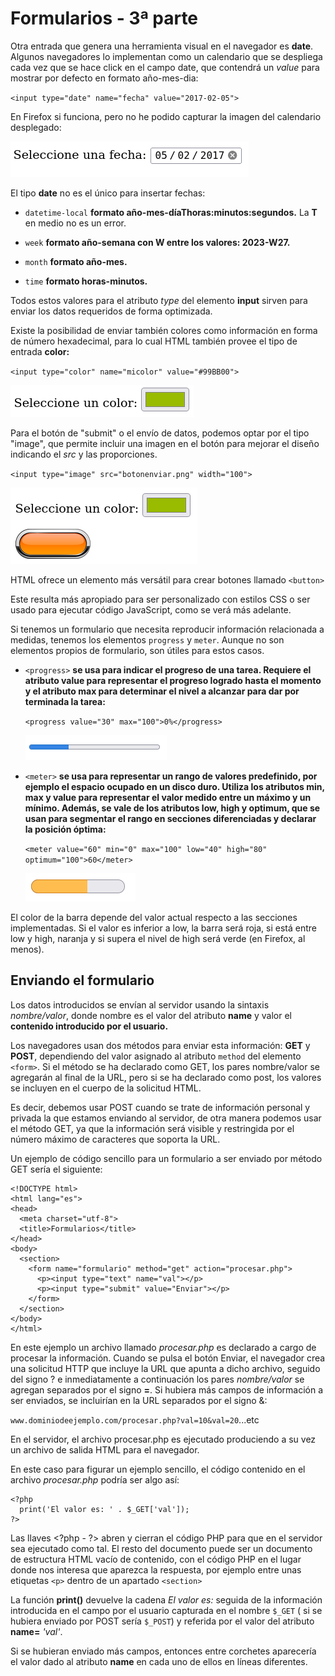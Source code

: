 # Formularios - 3ª parte

Otra entrada que genera una herramienta visual en el navegador es **date**. Algunos navegadores lo implementan como un calendario que se despliega cada vez que se hace click en el campo date, que contendrá un *value* para mostrar por defecto en formato año-mes-dia:

`<input type="date" name="fecha" value="2017-02-05">`

En Firefox si funciona, pero no he podido capturar la imagen del calendario desplegado:

![](Media/form6.png)

El tipo **date** no es el único para insertar fechas:

- `datetime-local` **formato año-mes-díaThoras:minutos:segundos.** La **T** en medio no es un error.

- `week` **formato año-semana con W entre los valores: 2023-W27.**

- `month` **formato año-mes.**

- `time` **formato horas-minutos.**

Todos estos valores para el atributo *type* del elemento **input** sirven para enviar los datos requeridos de forma optimizada.

Existe la posibilidad de enviar también colores como información en forma de número hexadecimal, para lo cual HTML también provee el tipo de entrada **color:**

`<input type="color" name="micolor" value="#99BB00">`

![](Media/form7.png)

Para el botón de "submit" o el envío de datos, podemos optar por el tipo "image", que permite incluir una imagen en el botón para mejorar el diseño indicando el *src* y las proporciones.

`<input type="image" src="botonenviar.png" width="100">`

![](Media/form8.png)

HTML ofrece un elemento más versátil para crear botones llamado `<button>`

Este resulta más apropiado para ser personalizado con estilos CSS o ser usado para ejecutar código JavaScript, como se verá más adelante.

Si tenemos un formulario que necesita reproducir información relacionada a medidas, tenemos los elementos `progress` y `meter`.
Aunque no son elementos propios de formulario, son útiles para estos casos.

- `<progress>` **se usa para indicar el progreso de una tarea. Requiere el atributo value para representar el progreso logrado hasta el momento y el atributo max para determinar el nivel a alcanzar para dar por terminada la tarea:**

  `<progress value="30" max="100">0%</progress>`

  ![](Media/form11.png)

- `<meter>` **se usa para representar un rango de valores predefinido, por ejemplo el espacio ocupado en un disco duro. Utiliza los atributos min, max y value para representar el valor medido entre un máximo y un mínimo. Además, se vale de los atributos low, high y optimum, que se usan para segmentar el rango en secciones diferenciadas y declarar la posición óptima:**

  `<meter value="60" min="0" max="100" low="40" high="80" optimum="100">60</meter>`

  ![](Media/form12.png)

El color de la barra depende del valor actual respecto a las secciones implementadas. Si el valor es inferior a low, la barra será roja, si está entre low y high, naranja y si supera el nivel de high será verde (en Firefox, al menos).

## Enviando el formulario

Los datos introducidos se envían al servidor usando la sintaxis *nombre/valor*, donde nombre es el valor del atributo **name** y valor el **contenido introducido por el usuario.**

Los navegadores usan dos métodos para enviar esta información: **GET** y **POST**, dependiendo del valor asignado al atributo `method` del elemento `<form>`. Si el método se ha declarado como GET, los  pares nombre/valor se agregarán al final de la URL, pero si se ha declarado como post, los valores se incluyen en el cuerpo de la solicitud HTML.

Es decir, debemos usar POST cuando se trate de información personal y privada la que estamos enviando al servidor, de otra manera podemos usar el método GET, ya que la información será visible y restringida por el número máximo de caracteres que soporta la URL.

Un ejemplo de código sencillo para un formulario a ser enviado por método GET sería el siguiente:

```
<!DOCTYPE html>
<html lang="es">
<head>
  <meta charset="utf-8">
  <title>Formularios</title>
</head>
<body>
  <section>
    <form name="formulario" method="get" action="procesar.php">
      <p><input type="text" name="val"></p>
      <p><input type="submit" value="Enviar"></p>
    </form>
  </section>
</body>
</html>
```
En este ejemplo un archivo llamado *procesar.php* es declarado a cargo de procesar la información. Cuando se pulsa el botón Enviar, el navegador crea una solicitud HTTP que incluye la URL que apunta a dicho archivo, seguido del signo ? e inmediatamente a continuación los pares *nombre/valor* se agregan separados por el signo **=**. Si hubiera más campos de información a ser enviados, se incluirían en la URL separados por el signo &:

`www.dominiodeejemplo.com/procesar.php?val=10&val=20`...etc

En el servidor, el archivo procesar.php es ejecutado produciendo a su vez un archivo de salida HTML para el navegador.

En este caso para figurar un ejemplo sencillo, el código contenido en el archivo *procesar.php* podría ser algo así:

```
<?php
  print('El valor es: ' . $_GET['val']);
?>
```

Las llaves \<?php - ?> abren y cierran el código PHP para que en el servidor sea ejecutado como tal. El resto del documento puede ser un documento de estructura HTML vacío de contenido, con el código PHP en el lugar donde nos interesa que aparezca la respuesta, por ejemplo entre unas etiquetas `<p>` dentro de un apartado `<section>`

La función **print()** devuelve la cadena *El valor es:* seguida de la información introducida en el campo por el usuario capturada en el nombre `$_GET` ( si se hubiera enviado por POST sería `$_POST`) y referida por el valor del atributo **name=** *'val'*.

Si se hubieran enviado más campos, entonces entre corchetes aparecería el valor dado al atributo **name** en cada uno de ellos en líneas diferentes.
